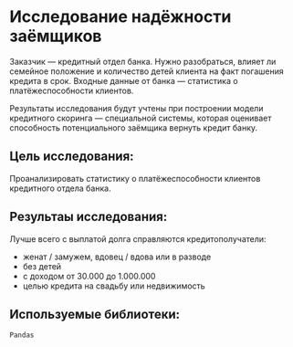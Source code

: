 # Исследование надёжности заёмщиков
Заказчик — кредитный отдел банка. Нужно разобраться, влияет ли семейное положение и количество детей клиента на факт погашения кредита в срок. Входные данные от банка — статистика о платёжеспособности клиентов.

Результаты исследования будут учтены при построении модели кредитного скоринга — специальной системы, которая оценивает способность потенциального заёмщика вернуть кредит банку.

## Цель исследования:
Проанализировать статистику о платёжеспособности клиентов кредитного отдела банка.

## Результаы исследования:
Лучше всего с выплатой долга справляются кредитополучатели:

- женат / замужем, вдовец / вдова или в разводе
- без детей
- с доходом от 30.000 до 1.000.000
- целью кредита на свадьбу или недвижимость

## Используемые библиотеки:
`Pandas`

